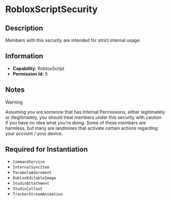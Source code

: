 # RobloxScriptSecurity

## Description
Members with this security are intended for strict internal usage.

## Information
- **Capability:** RobloxScript
- **Permission Id:** 5

## Notes
> [!WARNING]
> Assuming you are someone that has Internal Permissions, either legitimately or illegitimately, you should treat members under this security with caution if you have no idea what you're doing.
> Some of these members are harmless, but many are landmines that activate certain actions regarding your account / your device.

## Required for Instantiation
- `CommandService`
- `InternalSyncItem`
- `ParabolaAdornment`
- `RobloxEditableImage`
- `StudioAttachment`
- `StudioCallout`
- `TrackerStreamAnimation`
